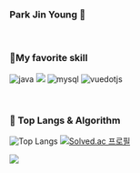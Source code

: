 ### Park Jin Young 👋

<!--
**jiny798/jiny798** is a ✨ _special_ ✨ repository because its `README.md` (this file) appears on your GitHub profile.

Here are some ideas to get you started:

- 🔭 I’m currently working on ...
- 🌱 I’m currently learning ...
- 👯 I’m looking to collaborate on ...
- 🤔 I’m looking for help with ...
- 💬 Ask me about ...
- 📫 How to reach me: ...
- 😄 Pronouns: ...
- ⚡ Fun fact: ...
-->
<br/>

### 🦾My favorite skill 

 ![java](https://img.shields.io/badge/java-ffffff.svg?&style=for-the-badge&logo=openjdk&logoColor=black)
<img src="https://img.shields.io/badge/spring boot-%236DB33F.svg?&style=for-the-badge&logo=springboot&logoColor=white" /> 
![mysql](https://img.shields.io/badge/mysql-4479A1.svg?&style=for-the-badge&logo=mysql&logoColor=white)
![vuedotjs](https://img.shields.io/badge/vue.js-4FC08D.svg?&style=for-the-badge&logo=vuedotjs&logoColor=white)

<br/>




### 🚌 Top Langs & Algorithm
![Top Langs](https://github-readme-stats.vercel.app/api/top-langs/?username=jiny798&layout=compact)
[![Solved.ac
프로필](http://mazassumnida.wtf/api/v2/generate_badge?boj=young0415)](https://solved.ac/profile/young0415)

![](https://leetcard.jacoblin.cool/jiny798?theme=light,unicorn)
